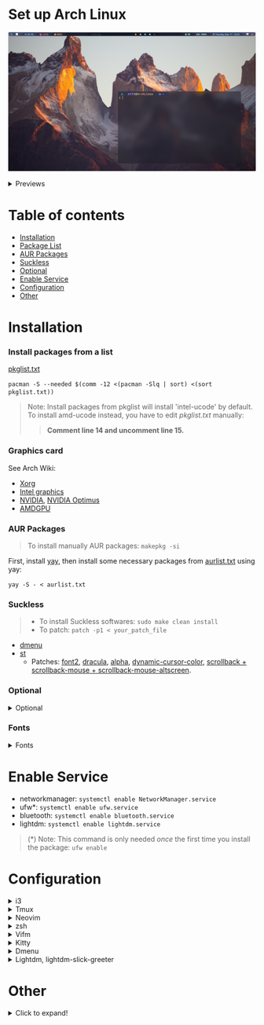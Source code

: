 # Set up Arch Linux

![](https://raw.githubusercontent.com/nguyenletientrien/Dotfiles/master/.github/qtile0.png)

<details>
<summary>Previews</summary>

- ***i3-wm, i3bar, pfetch, gotop.***
![](https://raw.githubusercontent.com/nguyenletientrien/Dotfiles/master/.github/i3.png)

- ***Qtile, nvim, neofetch, gotop, rofi, conky, i3lock-color.***
![](https://raw.githubusercontent.com/nguyenletientrien/Dotfiles/master/.github/qtile1.png)
![](https://raw.githubusercontent.com/nguyenletientrien/Dotfiles/master/.github/qtile2.png)
![](https://raw.githubusercontent.com/nguyenletientrien/Dotfiles/master/.github/qtile3.png)
![](https://raw.githubusercontent.com/nguyenletientrien/Dotfiles/master/.github/qtile4.png)
![](https://raw.githubusercontent.com/nguyenletientrien/Dotfiles/master/.github/qtile5.png)
> [Download](https://github.com/nguyenletientrien/Wallpapers) Wallpapers.

</details>

# Table of contents

- [Installation](https://github.com/nguyenletientrien/Dotfiles#installation)
- [Package List](https://github.com/nguyenletientrien/Dotfiles#install-packages-from-a-list)
- [AUR Packages](https://github.com/nguyenletientrien/Dotfiles#aur-packages)
- [Suckless](https://github.com/nguyenletientrien/Dotfiles#suckless)
- [Optional](https://github.com/nguyenletientrien/Dotfiles#optional)
- [Enable Service](https://github.com/nguyenletientrien/Dotfiles#enable-service)
- [Configuration](https://github.com/nguyenletientrien/Dotfiles#configuration)
- [Other](https://github.com/nguyenletientrien/Dotfiles#other)

# Installation

### Install packages from a list
[pkglist.txt](https://github.com/nguyenletientrien/Dotfiles/blob/master/pkg/pkglist.txt)
```
pacman -S --needed $(comm -12 <(pacman -Slq | sort) <(sort pkglist.txt))
```
> Note: Install packages from pkglist will install 'intel-ucode' by default. To install amd-ucode instead, you have to edit *pkglist.txt* manually:
>> **Comment line 14 and uncomment line 15.**

### Graphics card
See Arch Wiki:
- [Xorg](https://wiki.archlinux.org/title/Xorg)
- [Intel graphics](https://wiki.archlinux.org/title/Intel_graphics)
- [NVIDIA](https://wiki.archlinux.org/title/NVIDIA), [NVIDIA Optimus](https://wiki.archlinux.org/title/NVIDIA_Optimus)
- [AMDGPU](https://wiki.archlinux.org/title/AMDGPU)

### AUR Packages
> To install manually AUR packages: `makepkg -si`

First, install [yay](https://aur.archlinux.org/packages/yay), then install some necessary packages from [aurlist.txt](https://github.com/nguyenletientrien/Dotfiles/blob/master/pkg/aurlist.txt) using yay:
```
yay -S - < aurlist.txt
```

### Suckless
> - To install Suckless softwares: `sudo make clean install`
> - To patch: `patch -p1 < your_patch_file`
- [dmenu](https://tools.suckless.org/dmenu)
- [st](https://st.suckless.org)
  - Patches: [font2](https://st.suckless.org/patches/font2), [dracula](https://st.suckless.org/patches/dracula), [alpha](https://st.suckless.org/patches/alpha), [dynamic-cursor-color](https://st.suckless.org/patches/dynamic-cursor-color), [scrollback + scrollback-mouse + scrollback-mouse-altscreen](https://st.suckless.org/patches/scrollback).

### Optional
<details>
<summary>Optional</summary>

> NOTE: You should read the application documentation for more information on the Archwiki or the application main page.
- mutt-wizard ([LukeSmith](https://github.com/LukeSmithxyz/mutt-wizard))
- Kdenlive
- GIMP
- Audacity
- OBS
- VirtualBox
- Virt-Manager
  > - `pacman -S libvirt iptables-nft qemu virt-manager`
  > - `sudo systemctl start/enable libvirtd`
  > - `sudo usermod -G libvirt -a <username>`
- LibreOffice 
  > *jre-openjdk* package is needed for LibreOffice Database.
- simplescreenrecorder 
- persepolis
- auto-cpufreq ([github](https://github.com/AdnanHodzic/auto-cpufreq))
- thermald
- redshift
- xdotool ([AUR](https://aur.archlinux.org/packages/xidlehook))
- xidlehook
- starship
- conky
- maim
- onboard
- cronie
- speedtest-cli
- volumeicon
- shellcheck-bin ([AUR](https://aur.archlinux.org/packages/shellcheck-bin))
- teamviewer ([AUR](https://aur.archlinux.org/packages/teamviewer))
  > Note: If you use startx, you won't be able to open teamviewer
</details>

### Fonts
<details>
<summary>Fonts</summary>

Fonts
- Dependencies:
  - Roboto Mono (dunst)
  - sans (Qtile, [dwm](https://github.com/nguyenletientrien/dwm))
  - Ubuntu Nerd Font (Qtile, i3, [dwm](https://github.com/nguyenletientrien/dwm))
  - Fira Code (Kitty)
  - Hack Nerd Font (Alacritty, st, dmenu)
- Nerd Fonts:
  - Arimo
  - CodeNewRoman
  - DejaVuSansMono
  - DroidSansMono
  - FiraCode
  - Go-Mono
  - Hack
  - JetBrainsMono
  - LiberationMono
  - Meslo
  - Mononoki
  - ProFont
  - RobotoMono
  - SourceCodePro
  - Ubuntu
</details>

# Enable Service
- networkmanager: `systemctl enable NetworkManager.service`
- ufw\*: `systemctl enable ufw.service`
- bluetooth: `systemctl enable bluetooth.service`
- lightdm: `systemctl enable lightdm.service`
> (\*) Note: This command is only needed *once* the first time you install the package: `ufw enable`

# Configuration

<details>
<summary>i3</summary>

- Copy ***i3*** folder to ***~/.config/***
- Open ***i3/config*** file and edit for use!
- See more: [i3-README.md](https://github.com/nguyenletientrien/Dotfiles/tree/master/.config/i3)
- AutoTiling script: [https://github.com/nwg-piotr/autotiling](https://github.com/nwg-piotr/autotiling)
- Set background with feh: `feh --bg-fill /path/to/picture`
</details>

<details>
<summary>Tmux</summary>

#### Installation
Install [Oh my tmux](https://github.com/gpakosz/.tmux)
> [A list of awesome resources for tmux.](https://github.com/rothgar/awesome-tmux)
#### Configuration
> Pressing `<prefix> e` will open `~/.tmux.conf.local` with the editor defined by the `$EDITOR` environment variable (defaults to `vim` when empty).
- [Enable the Powerline look](https://github.com/gpakosz/.tmux#enabling-the-powerline-look)
- Theme colors
```
# custom theme
tmux_conf_theme_colour_1="#16161e"
tmux_conf_theme_colour_2="#24283b"
tmux_conf_theme_colour_3="#a9b1d6"
tmux_conf_theme_colour_4="#8be9fd"
tmux_conf_theme_colour_5="#f1fa8c"
tmux_conf_theme_colour_6="#16161e"
tmux_conf_theme_colour_7="#f8f8f2"
tmux_conf_theme_colour_8="#16161e"
tmux_conf_theme_colour_9="#f1fa8c"
tmux_conf_theme_colour_10="#ff79c6"
tmux_conf_theme_colour_11="#50fa7b"
tmux_conf_theme_colour_12="#a9b1d6"
tmux_conf_theme_colour_13="#f8f8f2"
tmux_conf_theme_colour_14="#16161e"
tmux_conf_theme_colour_15="#16161e"
tmux_conf_theme_colour_16="#ff5555"
tmux_conf_theme_colour_17="#f8f8f2"
```
- Configuring the status line:
```
tmux_conf_theme_status_left=" ❐ #S "
tmux_conf_theme_status_right=" #{prefix} #{mouse}#{pairing}#{synchronized} | #{username}#{root} | #{hostname} "
```
#### Fix *Neovim losing colorscheme when in tmux*:
> `$TERM` must be set to `xterm-256color`
- tmux.conf:
```
set-option -ga terminal-overrides ",xterm-256color:Tc"
```
</details>

<details>
<summary>Neovim</summary>

[See here.](https://github.com/nguyenletientrien/Dotfiles/tree/master/.github/NEOVIM.md)
</details>

<details>
<summary>zsh</summary>

- Copy ***zsh*** folder to ***~/.config/***
- To use [zsh-autosuggestion](https://github.com/zsh-users/zsh-autosuggestions) and [zsh-syntax-highlighting](https://github.com/zsh-users/zsh-syntax-highlighting), git clone from repository into ***~/.config/zsh/plugins/***
```
cd ~/.config/zsh/plugins
```
```
git clone https://github.com/zsh-users/zsh-autosuggestions.git
```
```
git clone https://github.com/zsh-users/zsh-syntax-highlighting.git
```
- Install [Starship prompt](https://starship.rs) and copy ***starship.toml*** file to ***~/.config/***
> Starship is available on the official repository.
</details>

<details>
<summary>Vifm</summary>

[See here.](https://github.com/nguyenletientrien/Dotfiles/tree/master/.github/VIFM.md)
</details>

<details>
<summary>Kitty</summary>

- Copy default config file to ***~/.config/***
  ```
  cp /usr/share/doc/kitty/kitty.conf /home/nltt/.config/kitty/
  ```
- Configure
```
line | config
-----|---------------------------------------
   9 | font_family      FiraCode Nerd Font
  10 | bold_font        FiraCode Nerd Font Bold
  11 | italic_font      FiraCode Nerd Font Italic
  12 | bold_italic_font FiraCode Nerd Font Bold Italic
 994 | background_opacity 0.9
```
- Theme: [Dracula](https://draculatheme.com/kitty), [TokyoNight](https://github.com/davidmathers/tokyo-night-kitty-theme)
</details>

<details>
<summary>Dmenu</summary>

- Edit *config.def.h*:
  - Font: `Hack Nerd Font`
  - Font size: `13`
  - Colors:
    ```
    [SchemeNorm] = { "#777c99", "#1a1b26" },
    [SchemeSel] = { "#0f0f14", "#7aa2f7" },
    ```
- Edit *dmenu_run*:
  - Add `-p "Run:"` after `dmenu "@"`
  - Example: `dmenu "$@" -p "Run:"`
</details>

<details>
<summary>Lightdm, lightdm-slick-greeter</summary>

#### Lightdm
- Edit config file in ***/etc/lightdm/lightdm.conf***
  ```
  [Seat:*]
  .....
  greeter-session=lightdm-slick-greeter
  user-session=qtile
  #user-session=i3
  .....
  ```
##### lightdm-slick-greeter
- Copy the picture you want to set background to ***/usr/share/backgrounds/***
- Create slick-greeter.conf as /etc/lightdm/slick-greeter.conf and edit:
  ```
  [Greeter]
  background=/usr/share/backgrounds/<picture>
  ```
</details>

# Other

<details>
<summary>Click to expand!</summary>

### Appearance
- Themes:
    - [Dracula](https://draculatheme.com)
    - [Catppuccin](https://github.com/catppuccin/catppuccin)
    - [arc-gtk](https://github.com/horst3180/Arc-theme)
    - TokyoNight ([1](https://github.com/folke/tokyonight.nvim)), ([2](https://github.com/enkia/tokyo-night-vscode-theme)), ([3](https://www.gnome-look.org/p/1681315/))
- Icons:
    - [Volantes Cursors](https://www.gnome-look.org/p/1356095)
    - [Tela circle icon](https://www.gnome-look.org/p/1359276)

### Random color script for terminal
- Install: [shell-color-scripts](https://aur.archlinux.org/packages/shell-color-scripts) (AUR)
- Usage: add `colorscript random` to your **.zshrc** file.

### Tips and Tricks
- [Linux](https://github.com/nguyenletientrien/Dotfiles/tree/master/.github/TIPS.md)
- [Vim](https://github.com/nguyenletientrien/Dotfiles/tree/master/.github/VIMTIPS.md)

### My Scripts
[See here.](https://github.com/nguyenletientrien/Dotfiles/tree/master/.github/SCRIPTS.md)
</details>

